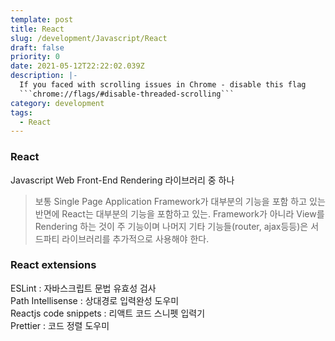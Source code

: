 ```yaml
---
template: post
title: React
slug: /development/Javascript/React
draft: false
priority: 0
date: 2021-05-12T22:22:02.039Z
description: |-
  If you faced with scrolling issues in Chrome - disable this flag 
  ```chrome://flags/#disable-threaded-scrolling```
category: development
tags:
  - React
---
```


### React

Javascript Web Front-End Rendering 라이브러리 중 하나

> 보통 Single Page Application Framework가 대부분의 기능을 포함 하고 있는 반면에 React는 대부분의 기능을 포함하고 있는. Framework가 아니라 View를 Rendering 하는 것이 주 기능이며 나머지 기타 기능들(router, ajax등등)은 서드파티 라이브러리를 추가적으로 사용해야 한다.

### React extensions

ESLint : 자바스크립트 문법 유효성 검사  
Path Intellisense : 상대경로 입력완성 도우미  
Reactjs code snippets : 리액트 코드 스니펫 입력기  
Prettier : 코드 정렬 도우미
